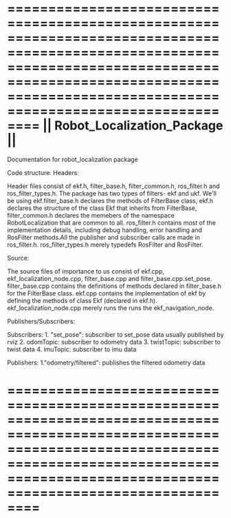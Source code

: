 ====================================================================================================================================================================================================================
||										Robot_Localization_Package										  ||
====================================================================================================================================================================================================================
Documentation for robot_localization package

Code structure:
  Headers:

  Header files consist of ekf.h, filter_base.h, filter_common.h, ros_filter.h and ros_filter_types.h. The package has two types of filters- ekf and ukf. We'll be using ekf.filter_base.h declares the methods of FilterBase class, ekf.h declares the structure of the class Ekf that inherits from FilterBase, filter_common.h declares the memebers of the namespace RobotLocalization that are common to all. ros_filter.h contains most of the implementation details, including debug handling, error handling and RosFilter methods.All the publisher and subscriber calls are made in ros_filter.h. ros_filter_types.h merely typedefs RosFilter<Ekf> and RosFilter<Ukf>.

  Source: 

  The source files of importance to us consist of ekf.cpp, ekf_localization_node.cpp, filter_base.cpp and filter_base.cpp.set_pose. filter_base.cpp contains the definitions of methods declared in filter_base.h for the FilterBase class. ekf.cpp contains the implementation of ekf by defining the methods of class Ekf (declared in ekf.h). ekf_localization_node.cpp merely runs the runs the ekf_navigation_node.

Publishers/Subscribers:

  Subscribers:
     1. "set_pose": subscriber to set_pose data usually published by rviz
     2. odomTopic: subscriber to odometry data
     3. twistTopic: subscriber to twist data
     4. imuTopic: subscriber to imu data

  Publishers:
     1."odometry/filtered": publishes the filtered odometry data


====================================================================================================================================================================================================================
====================================================================================================================================================================================================================
